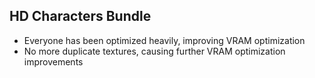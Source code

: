 ## HD Characters Bundle
- Everyone has been optimized heavily, improving VRAM optimization
- No more duplicate textures, causing further VRAM optimization improvements

